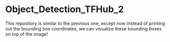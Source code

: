 # Object_Detection_TFHub_2
This repository is similar to the previous one, except now instead of printing out the bounding box coordinates, we can visualize these bounding boxes on top of the image!

